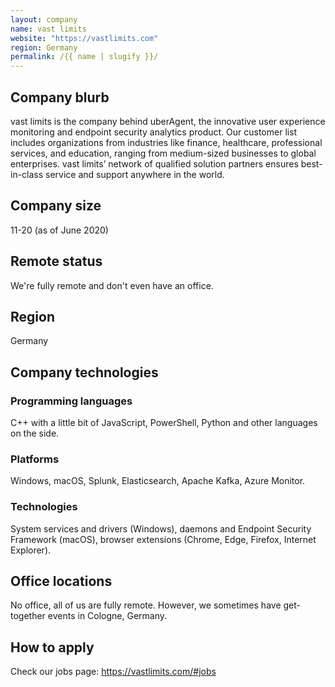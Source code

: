 ```yaml
---
layout: company
name: vast limits
website: "https://vastlimits.com"
region: Germany
permalink: /{{ name | slugify }}/
---
```


## Company blurb

vast limits is the company behind uberAgent, the innovative user experience monitoring and endpoint security analytics product. Our customer list includes organizations from industries like finance, healthcare, professional services, and education, ranging from medium-sized businesses to global enterprises. vast limits’ network of qualified solution partners ensures best-in-class service and support anywhere in the world.

## Company size

11-20 (as of June 2020)

## Remote status

We're fully remote and don't even have an office.

## Region

Germany

## Company technologies

### Programming languages

C++ with a little bit of JavaScript, PowerShell, Python and other languages on the side.

### Platforms

Windows, macOS, Splunk, Elasticsearch, Apache Kafka, Azure Monitor.

### Technologies

System services and drivers (Windows), daemons and Endpoint Security Framework (macOS), browser extensions (Chrome, Edge, Firefox, Internet Explorer).

## Office locations

No office, all of us are fully remote. However, we sometimes have get-together events in Cologne, Germany.

## How to apply

Check our jobs page: https://vastlimits.com/#jobs